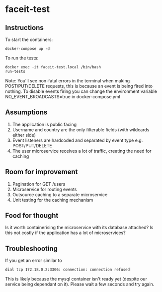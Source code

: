 # faceit-test

## Instructions
To start the containers:
```
docker-compose up -d
```
To run the tests:
```
docker exec -it faceit-test.local /bin/bash
run-tests
```

Note: You'll see non-fatal errors in the terminal when making POST/PUT/DELETE requests, this is because an event is being fired into nothing.
To disable events firing you can change the environment variable NO_EVENT_BROADCASTS=true in docker-compose.yml

## Assumptions
1. The application is public facing
2. Username and country are the only filterable fields (with wildcards either side)
3. Event listeners are hardcoded and separated by event type e.g. POST/PUT/DELETE
4. The user microservice receives a lot of traffic, creating the need for caching

## Room for improvement
1. Pagination for GET /users
2. Microservice for routing events
3. Outsource caching to a separate microservice
4. Unit testing for the caching mechanism

## Food for thought
Is it worth containerising the microservice with its database attached? Is this not costly if the application has a lot of microservices?

## Troubleshooting
If you get an error similar to
```
dial tcp 172.18.0.2:3306: connection: connection refused
```
This is likely because the mysql container isn't ready yet (despite our service being dependant on it). Please wait a few seconds and try again.
